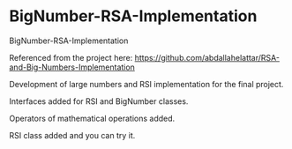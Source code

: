 # BigNumber-RSA-Implementation
BigNumber-RSA-Implementation

Referenced from the project here: https://github.com/abdallahelattar/RSA-and-Big-Numbers-Implementation

Development of large numbers and RSI implementation for the final project.

Interfaces added for RSI and BigNumber classes.

Operators of mathematical operations added.

RSI class added and you can try it.
